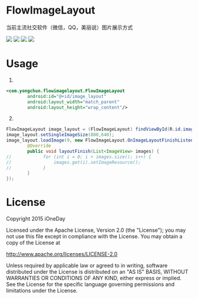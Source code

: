 FlowImageLayout
==============

当前主流社交软件（微信，QQ，美丽说）图片展示方式

![](https://github.com/ioneday/FlowImageLayout/blob/master/screenshot/screen1.png?raw=true)
![](https://github.com/ioneday/FlowImageLayout/blob/master/screenshot/screen2.png?raw=true)
![](https://github.com/ioneday/FlowImageLayout/blob/master/screenshot/screen3.png?raw=true)
![](https://github.com/ioneday/FlowImageLayout/blob/master/screenshot/screen4.png?raw=true)

Usage
===
1.
``` xml
<com.yongchun.flowimagelayout.FlowImageLayout
        android:id="@+id/image_layout"
        android:layout_width="match_parent"
        android:layout_height="wrap_content"/>
```
2.
``` java
FlowImageLayout image_layout = (FlowImageLayout) findViewById(R.id.image_layout);
image_layout.setSingleImageSize(800,640);
image_layout.loadImage(9, new FlowImageLayout.OnImageLayoutFinishListener() {
        @Override
        public void layoutFinish(List<ImageView> images) {
//            for (int i = 0; i < images.size(); i++) {
//                images.get(i).setImageResource();
//            }
        }
});
```

License
===
Copyright 2015 iOneDay

Licensed under the Apache License, Version 2.0 (the "License");
you may not use this file except in compliance with the License.
You may obtain a copy of the License at

   http://www.apache.org/licenses/LICENSE-2.0

Unless required by applicable law or agreed to in writing, software
distributed under the License is distributed on an "AS IS" BASIS,
WITHOUT WARRANTIES OR CONDITIONS OF ANY KIND, either express or implied.
See the License for the specific language governing permissions and
limitations under the License.